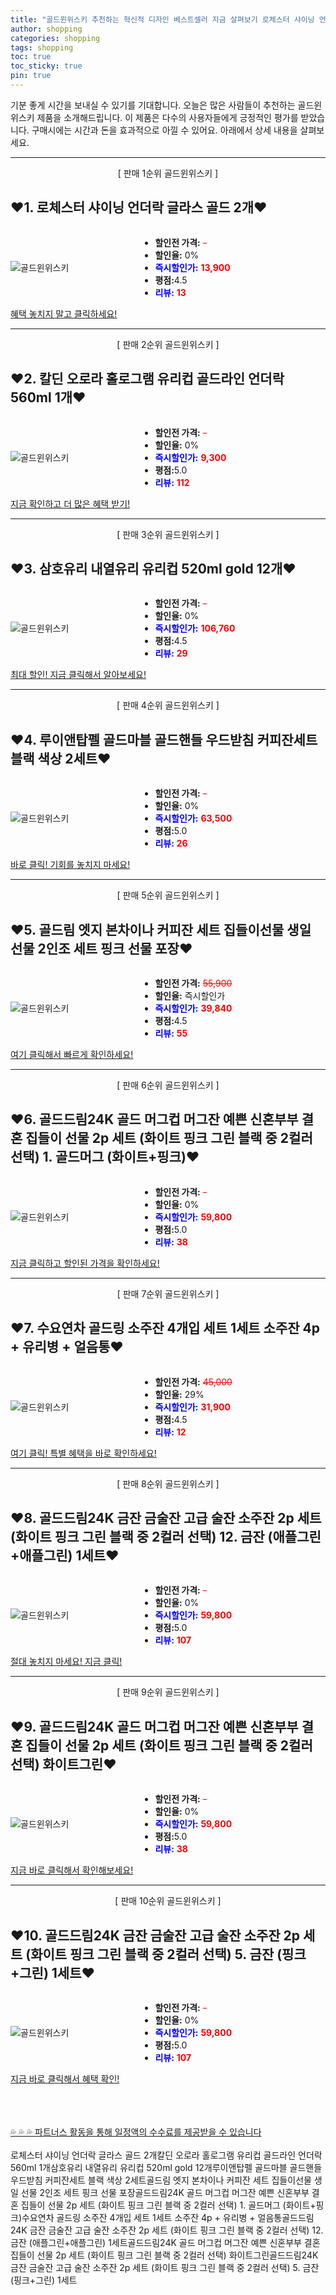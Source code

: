```yaml
---
title: "골드윈위스키 추천하는 혁신적 디자인 베스트셀러 지금 살펴보기 로체스터 샤이닝 언더락 글라스 골드"
author: shopping
categories: shopping
tags: shopping
toc: true
toc_sticky: true
pin: true
---
```

기분 좋게 시간을 보내실 수 있기를 기대합니다. 오늘은 많은 사람들이 추천하는 골드윈위스키 제품을 소개해드립니다. 이 제품은 다수의 사용자들에게 긍정적인 평가를 받았습니다. 구매시에는 시간과 돈을 효과적으로 아낄 수 있어요. 아래에서 상세 내용을 살펴보세요.

---
<p class="toplist" style="margin: 0 auto; display: block; width: fit-content;">[ 판매 1순위 골드윈위스키 ]</p>

<h2><strong>❤️1. 로체스터 샤이닝 언더락 글라스 골드 2개❤️</strong></h2>

<div style="display: flex; align-items: center;">
    <div style="flex: 0.4;">
        <img src="https://thumbnail7.coupangcdn.com/thumbnails/remote/230x230ex/image/rs_quotation_api/lkza6kg9/f0c8f5698c364936b02c2a6768aa09f9.jpg" alt="골드윈위스키" style="max-width: 100%;">
    </div>
    <div style="flex: 0.6; margin-left: 10px;">
        <ul>
            <li><strong>할인전 가격:</strong> <del style="color: red;">-</del></li>
            <li><strong>할인율:</strong> 0%</li>
            <li><span style='color:blue'><strong>즉시할인가:</strong></span> <span style='color:red'><strong>13,900</strong></span></li>
            <li><strong>평점:</strong>4.5</li>
            <li><span style='color:blue'><strong>리뷰:</strong></span> <span style='color:red'><strong>13</strong></span></li>
        </ul>
    </div>
</div>
<div class="center">
    <a href="https://selin100587001.github.io?lptag=AF9450613&subid=githubio&pageKey=7077176064&traceid=V0-153&itemId=17594166698&vendorItemId=84760555637" class="myButton">
        혜택 놓치지 말고 클릭하세요!
    </a>
</div>


---
<p class="toplist" style="margin: 0 auto; display: block; width: fit-content;">[ 판매 2순위 골드윈위스키 ]</p>

<h2><strong>❤️2. 칼딘 오로라 홀로그램 유리컵 골드라인 언더락 560ml 1개❤️</strong></h2>

<div style="display: flex; align-items: center;">
    <div style="flex: 0.4;">
        <img src="https://thumbnail6.coupangcdn.com/thumbnails/remote/230x230ex/image/rs_quotation_api/9wovwbrx/1bec3f4469ad4ffb8283433741454766.jpg" alt="골드윈위스키" style="max-width: 100%;">
    </div>
    <div style="flex: 0.6; margin-left: 10px;">
        <ul>
            <li><strong>할인전 가격:</strong> <del style="color: red;">-</del></li>
            <li><strong>할인율:</strong> 0%</li>
            <li><span style='color:blue'><strong>즉시할인가:</strong></span> <span style='color:red'><strong>9,300</strong></span></li>
            <li><strong>평점:</strong>5.0</li>
            <li><span style='color:blue'><strong>리뷰:</strong></span> <span style='color:red'><strong>112</strong></span></li>
        </ul>
    </div>
</div>
<div class="center">
    <a href="https://selin100587001.github.io?lptag=AF9450613&subid=githubio&pageKey=6164209444&traceid=V0-153&itemId=11983319028&vendorItemId=79255789179" class="myButton">
        지금 확인하고 더 많은 혜택 받기!
    </a>
</div>


---
<p class="toplist" style="margin: 0 auto; display: block; width: fit-content;">[ 판매 3순위 골드윈위스키 ]</p>

<h2><strong>❤️3. 삼호유리 내열유리 유리컵 520ml gold 12개❤️</strong></h2>

<div style="display: flex; align-items: center;">
    <div style="flex: 0.4;">
        <img src="https://thumbnail10.coupangcdn.com/thumbnails/remote/230x230ex/image/vendor_inventory/7df4/4230f284566f5775c257971b8a24f967e873e336c0cbee135c2532d13b64.png" alt="골드윈위스키" style="max-width: 100%;">
    </div>
    <div style="flex: 0.6; margin-left: 10px;">
        <ul>
            <li><strong>할인전 가격:</strong> <del style="color: red;">-</del></li>
            <li><strong>할인율:</strong> 0%</li>
            <li><span style='color:blue'><strong>즉시할인가:</strong></span> <span style='color:red'><strong>106,760</strong></span></li>
            <li><strong>평점:</strong>4.5</li>
            <li><span style='color:blue'><strong>리뷰:</strong></span> <span style='color:red'><strong>29</strong></span></li>
        </ul>
    </div>
</div>
<div class="center">
    <a href="https://selin100587001.github.io?lptag=AF9450613&subid=githubio&pageKey=5606140288&traceid=V0-153&itemId=20215809650&vendorItemId=90432262953" class="myButton">
        최대 할인! 지금 클릭해서 알아보세요!
    </a>
</div>


---
<p class="toplist" style="margin: 0 auto; display: block; width: fit-content;">[ 판매 4순위 골드윈위스키 ]</p>

<h2><strong>❤️4. 루이앤탑펠 골드마블 골드핸들 우드받침 커피잔세트 블랙 색상 2세트❤️</strong></h2>

<div style="display: flex; align-items: center;">
    <div style="flex: 0.4;">
        <img src="https://thumbnail7.coupangcdn.com/thumbnails/remote/230x230ex/image/vendor_inventory/99f1/c86448f1004b78e68878a1973ca8457348401241e00c9bd381a5a97eacc0.png" alt="골드윈위스키" style="max-width: 100%;">
    </div>
    <div style="flex: 0.6; margin-left: 10px;">
        <ul>
            <li><strong>할인전 가격:</strong> <del style="color: red;">-</del></li>
            <li><strong>할인율:</strong> 0%</li>
            <li><span style='color:blue'><strong>즉시할인가:</strong></span> <span style='color:red'><strong>63,500</strong></span></li>
            <li><strong>평점:</strong>5.0</li>
            <li><span style='color:blue'><strong>리뷰:</strong></span> <span style='color:red'><strong>26</strong></span></li>
        </ul>
    </div>
</div>
<div class="center">
    <a href="https://selin100587001.github.io?lptag=AF9450613&subid=githubio&pageKey=1272519405&traceid=V0-153&itemId=20344361000&vendorItemId=90420621890" class="myButton">
        바로 클릭! 기회를 놓치지 마세요!
    </a>
</div>


---
<p class="toplist" style="margin: 0 auto; display: block; width: fit-content;">[ 판매 5순위 골드윈위스키 ]</p>

<h2><strong>❤️5. 골드림 엣지 본차이나 커피잔 세트 집들이선물 생일 선물 2인조 세트 핑크 선물 포장❤️</strong></h2>

<div style="display: flex; align-items: center;">
    <div style="flex: 0.4;">
        <img src="https://thumbnail7.coupangcdn.com/thumbnails/remote/230x230ex/image/vendor_inventory/9f65/bc16070c9d3d1ca14e1c077e68dca4eb5a1a67389095cadb44010092bc0a.png" alt="골드윈위스키" style="max-width: 100%;">
    </div>
    <div style="flex: 0.6; margin-left: 10px;">
        <ul>
            <li><strong>할인전 가격:</strong> <del style="color: red;">55,900</del></li>
            <li><strong>할인율:</strong> 즉시할인가</li>
            <li><span style='color:blue'><strong>즉시할인가:</strong></span> <span style='color:red'><strong>39,840</strong></span></li>
            <li><strong>평점:</strong>4.5</li>
            <li><span style='color:blue'><strong>리뷰:</strong></span> <span style='color:red'><strong>55</strong></span></li>
        </ul>
    </div>
</div>
<div class="center">
    <a href="https://selin100587001.github.io?lptag=AF9450613&subid=githubio&pageKey=7840068670&traceid=V0-153&itemId=21340778366&vendorItemId=79746919360" class="myButton">
        여기 클릭해서 빠르게 확인하세요!
    </a>
</div>


---
<p class="toplist" style="margin: 0 auto; display: block; width: fit-content;">[ 판매 6순위 골드윈위스키 ]</p>

<h2><strong>❤️6. 골드드림24K 골드 머그컵 머그잔 예쁜 신혼부부 결혼 집들이 선물 2p 세트 (화이트 핑크 그린 블랙 중 2컬러 선택) 1. 골드머그 (화이트+핑크)❤️</strong></h2>

<div style="display: flex; align-items: center;">
    <div style="flex: 0.4;">
        <img src="https://thumbnail10.coupangcdn.com/thumbnails/remote/230x230ex/image/vendor_inventory/5a4c/e2fd93243d7295b20f740142341f8f1ee138e3962139cf94d44b7575538f.jpg" alt="골드윈위스키" style="max-width: 100%;">
    </div>
    <div style="flex: 0.6; margin-left: 10px;">
        <ul>
            <li><strong>할인전 가격:</strong> <del style="color: red;">-</del></li>
            <li><strong>할인율:</strong> 0%</li>
            <li><span style='color:blue'><strong>즉시할인가:</strong></span> <span style='color:red'><strong>59,800</strong></span></li>
            <li><strong>평점:</strong>5.0</li>
            <li><span style='color:blue'><strong>리뷰:</strong></span> <span style='color:red'><strong>38</strong></span></li>
        </ul>
    </div>
</div>
<div class="center">
    <a href="https://selin100587001.github.io?lptag=AF9450613&subid=githubio&pageKey=6842549185&traceid=V0-153&itemId=16275368553&vendorItemId=83468046648" class="myButton">
        지금 클릭하고 할인된 가격을 확인하세요!
    </a>
</div>


---
<p class="toplist" style="margin: 0 auto; display: block; width: fit-content;">[ 판매 7순위 골드윈위스키 ]</p>

<h2><strong>❤️7. 수요연차 골드링 소주잔 4개입 세트 1세트 소주잔 4p + 유리병 + 얼음통❤️</strong></h2>

<div style="display: flex; align-items: center;">
    <div style="flex: 0.4;">
        <img src="https://thumbnail9.coupangcdn.com/thumbnails/remote/230x230ex/image/rs_quotation_api/0jvnkpzo/047e1c991f6b44acbfc8927c46d68048.jpg" alt="골드윈위스키" style="max-width: 100%;">
    </div>
    <div style="flex: 0.6; margin-left: 10px;">
        <ul>
            <li><strong>할인전 가격:</strong> <del style="color: red;">45,000</del></li>
            <li><strong>할인율:</strong> 29%</li>
            <li><span style='color:blue'><strong>즉시할인가:</strong></span> <span style='color:red'><strong>31,900</strong></span></li>
            <li><strong>평점:</strong>4.5</li>
            <li><span style='color:blue'><strong>리뷰:</strong></span> <span style='color:red'><strong>12</strong></span></li>
        </ul>
    </div>
</div>
<div class="center">
    <a href="https://selin100587001.github.io?lptag=AF9450613&subid=githubio&pageKey=7581031030&traceid=V0-153&itemId=20012326030&vendorItemId=87109203424" class="myButton">
        여기 클릭! 특별 혜택을 바로 확인하세요!
    </a>
</div>


---
<p class="toplist" style="margin: 0 auto; display: block; width: fit-content;">[ 판매 8순위 골드윈위스키 ]</p>

<h2><strong>❤️8. 골드드림24K 금잔 금술잔 고급 술잔 소주잔 2p 세트 (화이트 핑크 그린 블랙 중 2컬러 선택) 12. 금잔 (애플그린+애플그린) 1세트❤️</strong></h2>

<div style="display: flex; align-items: center;">
    <div style="flex: 0.4;">
        <img src="https://thumbnail8.coupangcdn.com/thumbnails/remote/230x230ex/image/vendor_inventory/1d19/5edff2f92f1633c508fed4893747a86878433549df4df406552f6ee74098.jpg" alt="골드윈위스키" style="max-width: 100%;">
    </div>
    <div style="flex: 0.6; margin-left: 10px;">
        <ul>
            <li><strong>할인전 가격:</strong> <del style="color: red;">-</del></li>
            <li><strong>할인율:</strong> 0%</li>
            <li><span style='color:blue'><strong>즉시할인가:</strong></span> <span style='color:red'><strong>59,800</strong></span></li>
            <li><strong>평점:</strong>5.0</li>
            <li><span style='color:blue'><strong>리뷰:</strong></span> <span style='color:red'><strong>107</strong></span></li>
        </ul>
    </div>
</div>
<div class="center">
    <a href="https://selin100587001.github.io?lptag=AF9450613&subid=githubio&pageKey=7523010544&traceid=V0-153&itemId=19735072273&vendorItemId=86458006981" class="myButton">
        절대 놓치지 마세요! 지금 클릭!
    </a>
</div>


---
<p class="toplist" style="margin: 0 auto; display: block; width: fit-content;">[ 판매 9순위 골드윈위스키 ]</p>

<h2><strong>❤️9. 골드드림24K 골드 머그컵 머그잔 예쁜 신혼부부 결혼 집들이 선물 2p 세트 (화이트 핑크 그린 블랙 중 2컬러 선택) 화이트그린❤️</strong></h2>

<div style="display: flex; align-items: center;">
    <div style="flex: 0.4;">
        <img src="https://thumbnail10.coupangcdn.com/thumbnails/remote/230x230ex/image/vendor_inventory/a2fe/1e21040a95477408a2200a5deea59875831fedbe2472b4b0db246df6d8bb.jpg" alt="골드윈위스키" style="max-width: 100%;">
    </div>
    <div style="flex: 0.6; margin-left: 10px;">
        <ul>
            <li><strong>할인전 가격:</strong> <del style="color: red;">-</del></li>
            <li><strong>할인율:</strong> 0%</li>
            <li><span style='color:blue'><strong>즉시할인가:</strong></span> <span style='color:red'><strong>59,800</strong></span></li>
            <li><strong>평점:</strong>5.0</li>
            <li><span style='color:blue'><strong>리뷰:</strong></span> <span style='color:red'><strong>38</strong></span></li>
        </ul>
    </div>
</div>
<div class="center">
    <a href="https://selin100587001.github.io?lptag=AF9450613&subid=githubio&pageKey=6842549185&traceid=V0-153&itemId=16275368557&vendorItemId=83468046693" class="myButton">
        지금 바로 클릭해서 확인해보세요!
    </a>
</div>


---
<p class="toplist" style="margin: 0 auto; display: block; width: fit-content;">[ 판매 10순위 골드윈위스키 ]</p>

<h2><strong>❤️10. 골드드림24K 금잔 금술잔 고급 술잔 소주잔 2p 세트 (화이트 핑크 그린 블랙 중 2컬러 선택) 5. 금잔 (핑크+그린) 1세트❤️</strong></h2>

<div style="display: flex; align-items: center;">
    <div style="flex: 0.4;">
        <img src="https://thumbnail9.coupangcdn.com/thumbnails/remote/230x230ex/image/vendor_inventory/90fd/3b3d1bdcce57a7721d1d9aae0e1b69a33807466b1f8d083922607462cc86.jpg" alt="골드윈위스키" style="max-width: 100%;">
    </div>
    <div style="flex: 0.6; margin-left: 10px;">
        <ul>
            <li><strong>할인전 가격:</strong> <del style="color: red;">-</del></li>
            <li><strong>할인율:</strong> 0%</li>
            <li><span style='color:blue'><strong>즉시할인가:</strong></span> <span style='color:red'><strong>59,800</strong></span></li>
            <li><strong>평점:</strong>5.0</li>
            <li><span style='color:blue'><strong>리뷰:</strong></span> <span style='color:red'><strong>107</strong></span></li>
        </ul>
    </div>
</div>
<div class="center">
    <a href="https://selin100587001.github.io?lptag=AF9450613&subid=githubio&pageKey=7523010544&traceid=V0-153&itemId=19735072277&vendorItemId=83302255568" class="myButton">
        지금 바로 클릭해서 혜택 확인!
    </a>
</div>

<br><br><br>[💦 💦 💦 파트너스 활동을 통해 일정액의 수수료를 제공받을 수 있습니다](https://link.coupang.com/a/bcpT2c)<br><br>로체스터 샤이닝 언더락 글라스 골드 2개칼딘 오로라 홀로그램 유리컵 골드라인 언더락 560ml 1개삼호유리 내열유리 유리컵 520ml gold 12개루이앤탑펠 골드마블 골드핸들 우드받침 커피잔세트 블랙 색상 2세트골드림 엣지 본차이나 커피잔 세트 집들이선물 생일 선물 2인조 세트 핑크 선물 포장골드드림24K 골드 머그컵 머그잔 예쁜 신혼부부 결혼 집들이 선물 2p 세트 (화이트 핑크 그린 블랙 중 2컬러 선택) 1. 골드머그 (화이트+핑크)수요연차 골드링 소주잔 4개입 세트 1세트 소주잔 4p + 유리병 + 얼음통골드드림24K 금잔 금술잔 고급 술잔 소주잔 2p 세트 (화이트 핑크 그린 블랙 중 2컬러 선택) 12. 금잔 (애플그린+애플그린) 1세트골드드림24K 골드 머그컵 머그잔 예쁜 신혼부부 결혼 집들이 선물 2p 세트 (화이트 핑크 그린 블랙 중 2컬러 선택) 화이트그린골드드림24K 금잔 금술잔 고급 술잔 소주잔 2p 세트 (화이트 핑크 그린 블랙 중 2컬러 선택) 5. 금잔 (핑크+그린) 1세트